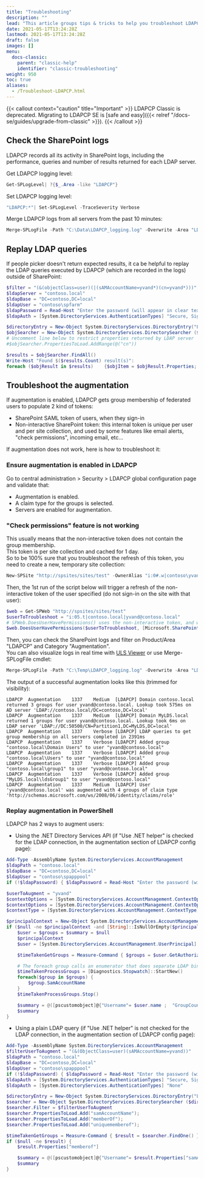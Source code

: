 ```yaml
---
title: "Troubleshooting"
description: ""
lead: "This article groups tips & tricks to help you troubleshoot LDAPCP if it's not working as expected."
date: 2021-05-17T13:24:28Z
lastmod: 2021-05-17T13:24:28Z
draft: false
images: []
menu: 
  docs-classic:
    parent: "classic-help"
    identifier: "classic-troubleshooting"
weight: 950
toc: true
aliases:
  - /Troubleshoot-LDAPCP.html
---
```


{{< callout context="caution" title="Important" >}} LDAPCP Classic is deprecated. Migrating to LDAPCP SE is [safe and easy]({{< relref "/docs-se/guides/upgrade-from-classic" >}}). {{< /callout >}}

## Check the SharePoint logs

LDAPCP records all its activity in SharePoint logs, including the performance, queries and number of results returned for each LDAP server.

Get LDAPCP logging level:

```powershell
Get-SPLogLevel| ?{$_.Area -like "LDAPCP"}
```

Set LDAPCP logging level:

```powershell
"LDAPCP:*"| Set-SPLogLevel -TraceSeverity Verbose
```

Merge LDAPCP logs from all servers from the past 10 minutes:

```powershell
Merge-SPLogFile -Path "C:\Data\LDAPCP_logging.log" -Overwrite -Area "LDAPCP" -StartTime (Get-Date).AddMinutes(-10)
```

## Replay LDAP queries

If people picker doesn't return expected results, it ca be helpful to replay the LDAP queries executed by LDAPCP (which are recorded in the logs) outside of SharePoint:

```powershell
$filter = "(&(objectClass=user)(|(sAMAccountName=yvand*)(cn=yvand*)))"
$ldapServer = "contoso.local"
$ldapBase = "DC=contoso,DC=local"
$ldapUser = "contoso\spfarm"
$ldapPassword = Read-Host "Enter the password (will appear in clear text)"
$ldapAuth = [System.DirectoryServices.AuthenticationTypes] "Secure, Signing"

$directoryEntry = New-Object System.DirectoryServices.DirectoryEntry("LDAP://$ldapServer/$ldapBase" , $ldapUser, $ldapPassword, $ldapAuth)
$objSearcher = New-Object System.DirectoryServices.DirectorySearcher ($directoryEntry, $filter)
# Uncomment line below to restrict properties returned by LDAP server
#$objSearcher.PropertiesToLoad.AddRange(@("cn"))

$results = $objSearcher.FindAll() 
Write-Host "Found $($results.Count) result(s)":
foreach ($objResult in $results)    {$objItem = $objResult.Properties; $objItem}
```

## Troubleshoot the augmentation

If augmentation is enabled, LDAPCP gets group membership of federated users to populate 2 kind of tokens:

- SharePoint SAML token of users, when they sign-in
- Non-interactive SharePoint token: this internal token is unique per user and per site collection, and used by some features like email alerts, "check permissions", incoming email, etc...

If augmentation does not work, here is how to troubleshoot it:

### Ensure augmentation is enabled in LDAPCP

Go to central administration > Security > LDAPCP global configuration page and validate that:

- Augmentation is enabled.
- A claim type for the groups is selected.
- Servers are enabled for augmentation.

### "Check permissions" feature is not working

This usually means that the non-interactive token does not contain the group membership.  
This token is per site collection and cached for 1 day.  
So to be 100% sure that you troubleshoot the refresh of this token, you need to create a new, temporary site collection:

```powershell
New-SPSite "http://spsites/sites/test" -OwnerAlias "i:0#.w|contoso\yvand" -Language 1033 -Template "STS#0"
```

Then, the 1st run of the script below will trigger a refresh of the non-interactive token of the user specified (do not sign-in on the site with that user):

```powershell
$web = Get-SPWeb "http://spsites/sites/test"
$userToTroubleshoot = "i:05.t|contoso.local|yvand@contoso.local"
# SPWeb.DoesUserHavePermissions() uses the non-interactive token, and will refresh it only if it is expired
$web.DoesUserHavePermissions($userToTroubleshoot, [Microsoft.SharePoint.SPBasePermissions]::EditListItems)
```

Then, you can check the SharePoint logs and filter on Product/Area "LDAPCP" and Category "Augmentation".  
You can also visualize logs in real time with [ULS Viewer](https://www.microsoft.com/en-us/download/details.aspx?id=44020) or use Merge-SPLogFile cmdlet:

```powershell
Merge-SPLogFile -Path "C:\Temp\LDAPCP_logging.log" -Overwrite -Area "LDAPCP" -Category "Augmentation" -StartTime (Get-Date).AddDays(-1)
```

The output of a successful augmentation looks like this (trimmed for visibility):

```text
LDAPCP  Augmentation    1337    Medium  [LDAPCP] Domain contoso.local returned 3 groups for user yvand@contoso.local. Lookup took 575ms on AD server 'LDAP://contoso.local/DC=contoso,DC=local'
LDAPCP  Augmentation    1337    Medium  [LDAPCP] Domain MyLDS.local returned 1 groups for user yvand@contoso.local. Lookup took 6ms on LDAP server 'LDAP://DC:50500/CN=Partition1,DC=MyLDS,DC=local'
LDAPCP  Augmentation    1337    Verbose [LDAPCP] LDAP queries to get group membership on all servers completed in 2391ms
LDAPCP  Augmentation    1337    Verbose [LDAPCP] Added group "contoso.local\Domain Users" to user "yvand@contoso.local"
LDAPCP  Augmentation    1337    Verbose [LDAPCP] Added group "contoso.local\Users" to user "yvand@contoso.local"
LDAPCP  Augmentation    1337    Verbose [LDAPCP] Added group "contoso.local\group1" to user "yvand@contoso.local"
LDAPCP  Augmentation    1337    Verbose [LDAPCP] Added group "MyLDS.local\ldsGroup1" to user "yvand@contoso.local"
LDAPCP  Augmentation    1337    Medium  [LDAPCP] User 'yvand@contoso.local' was augmented with 4 groups of claim type 'http://schemas.microsoft.com/ws/2008/06/identity/claims/role'
```

### Replay augmentation in PowerShell

LDAPCP has 2 ways to augment users:

- Using the .NET Directory Services API (if "Use .NET helper" is checked for the LDAP connection, in the augmentation section of LDAPCP config page):

```powershell
Add-Type -AssemblyName System.DirectoryServices.AccountManagement
$ldapPath = "contoso.local"
$ldapBase = "DC=contoso,DC=local"
$ldapUser = "contoso\spapppool"
if (!$ldapPassword) { $ldapPassword = Read-Host "Enter the password (will appear in clear text)" }

$userToAugment = "yvand"
$contextOptions = [System.DirectoryServices.AccountManagement.ContextOptions] "Negotiate, Signing, Sealing" # Encrypted connection, traffic unreadable in network analyzer
$contextOptions = [System.DirectoryServices.AccountManagement.ContextOptions] "SimpleBind" # LDAP traffic is in clear text
$contextType = [System.DirectoryServices.AccountManagement.ContextType]::Domain

$principalContext = New-Object System.DirectoryServices.AccountManagement.PrincipalContext ($contextType, $ldapPath, $ldapBase, $contextOptions, $ldapUser, $ldapPassword)
if ($null -ne $principalContext -and [String]::IsNullOrEmpty($principalContext.ConnectedServer) -eq $false) {
    $user = $groups = $summary = $null
    $principalContext
    $user = [System.DirectoryServices.AccountManagement.UserPrincipal]::FindByIdentity($principalContext, $userToAugment)

    $timeTakenGetGroups = Measure-Command { $groups = $user.GetAuthorizationGroups() }

    # The foreach group calls an enumerator that does separate LDAP binds for each group
    $timeTakenProcessGroups = [Diagnostics.Stopwatch]::StartNew()
    foreach($group in $groups) {
        $group.SamAccountName
    }
    $timeTakenProcessGroups.Stop()

    $summary = @([pscustomobject]@{"Username"= $user.name ;  "GroupCount" = $($groups | Measure-Object).Count; "GetGroupsDuration"= $timeTakenGetGroups.TotalMilliseconds; "ProcessGroupsDuration"= $timeTakenProcessGroups.Elapsed.TotalMilliseconds})
    $summary
}
```

- Using a plain LDAP query (if "Use .NET helper" is not checked for the LDAP connection, in the augmentation section of LDAPCP config page):

```powershell
Add-Type -AssemblyName System.DirectoryServices.AccountManagement
$filterUserToAugment = "(&(ObjectClass=user)(sAMAccountName=yvand))"
$ldapPath = "contoso.local"
$ldapBase = "DC=contoso,DC=local"
$ldapUser = "contoso\spapppool"
if (!$ldapPassword) { $ldapPassword = Read-Host "Enter the password (will appear in clear text)" }
$ldapAuth = [System.DirectoryServices.AuthenticationTypes] "Secure, Signing"
$ldapAuth = [System.DirectoryServices.AuthenticationTypes] "None"

$directoryEntry = New-Object System.DirectoryServices.DirectoryEntry("LDAP://$ldapPath/$ldapBase" , $ldapUser, $ldapPassword, $ldapAuth)
$searcher = New-Object System.DirectoryServices.DirectorySearcher ($directoryEntry)
$searcher.Filter = $filterUserToAugment
$searcher.PropertiesToLoad.Add("samAccountName");
$searcher.PropertiesToLoad.Add("memberOf");
$searcher.PropertiesToLoad.Add("uniquememberof");

$timeTakenGetGroups = Measure-Command { $result = $searcher.FindOne() }
if ($null -ne $result) {
    $result.Properties["memberof"]

    $summary = @([pscustomobject]@{"Username"= $result.Properties["samAccountName"][0] ;  "GroupCount" = $result.Properties["memberof"].Count; "GetGroupsDuration"= $timeTakenGetGroups.TotalMilliseconds})
    $summary
}
```
